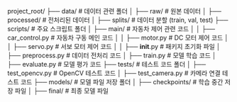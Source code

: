 project_root/
├── data/                   # 데이터 관련 폴더
│   ├── raw/                # 원본 데이터
│   ├── processed/          # 전처리된 데이터
│   ├── splits/             # 데이터 분할 (train, val, test)
├── scripts/                # 주요 스크립트 폴더
│   ├── main/               # 자동차 제어 관련 코드
│   │   ├── car_control.py  # 자동차 구동 메인 코드
│   │   ├── motor.py        # DC 모터 제어 코드
│   │   ├── servo.py        # 서보 모터 제어 코드
│   │   ├── __init__.py     # 패키지 초기화 파일
│   ├── preprocess.py       # 데이터 전처리 코드
│   ├── train.py            # 모델 학습 코드
│   ├── evaluate.py         # 모델 평가 코드
├── tests/                  # 테스트 코드 폴더
│   ├── test_opencv.py      # OpenCV 테스트 코드
│   ├── test_camera.py      # 카메라 연결 테스트 코드
├── models/                 # 모델 파일 저장 폴더
│   ├── checkpoints/        # 학습 중간 저장 파일
│   ├── final/              # 최종 모델 파일
